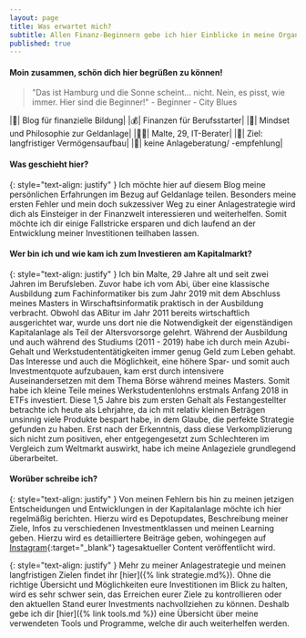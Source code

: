 ```yaml
---
layout: page
title: Was erwartet mich?
subtitle: Allen Finanz-Beginnern gebe ich hier Einblicke in meine Organisation rund um Finanzen, meine Erfahrungen und meine begangenen Fehler.
published: true
---
```


#### Moin zusammen, schön dich hier begrüßen zu können!

> "Das ist Hamburg und die Sonne scheint... nicht. Nein, es pisst, wie immer. Hier sind die Beginner!" -
> Beginner - City Blues

|📖| Blog für finanzielle Bildung|
|💰| Finanzen für Berufsstarter|
|🚀| Mindset und Philosophie zur Geldanlage|
|🧑‍💻| Malte, 29, IT-Berater|
|🎯| Ziel: langfristiger Vermögensaufbau|
|🛑| keine Anlageberatung/ -empfehlung|

#### Was geschieht hier?

{: style="text-align: justify" }
Ich möchte hier auf diesem Blog meine persönlichen Erfahrungen im Bezug auf Geldanlage teilen. Besonders meine ersten Fehler und mein doch sukzessiver Weg zu einer Anlagestrategie wird dich als Einsteiger in der Finanzwelt interessieren und weiterhelfen. Somit möchte ich dir einige Fallstricke ersparen und dich laufend an der Entwicklung meiner Investitionen teilhaben lassen.

#### Wer bin ich und wie kam ich zum Investieren am Kapitalmarkt?

{: style="text-align: justify" }
Ich bin Malte, 29 Jahre alt und seit zwei Jahren im Berufsleben. Zuvor habe ich vom Abi, über eine klassische Ausbildung zum Fachinformatiker bis zum Jahr 2019 mit dem Abschluss meines Masters in Wirschaftsinformatik praktisch in der Ausbildung verbracht. Obwohl das ABitur im Jahr 2011 bereits wirtschaftlich ausgerichtet war, wurde uns dort nie die Notwendigkeit der eigenständigen Kapitalanlage als Teil der Altersvorsorge gelehrt. Während der Ausbildung und auch während des Studiums (2011 - 2019) habe ich durch mein Azubi-Gehalt und Werkstudententätigkeiten immer genug Geld zum Leben gehabt. Das Interesse und auch die Möglichkeit, eine höhere Spar- und somit auch Investmentquote aufzubauen, kam erst durch intensivere Auseinandersetzen mit dem Thema Börse während meines Masters. Somit habe ich kleine Teile meines Werkstudentenlohns erstmals Anfang 2018 in ETFs investiert. Diese 1,5 Jahre bis zum ersten Gehalt als Festangestellter betrachte ich heute als Lehrjahre, da ich mit relativ kleinen Beträgen unsinnig viele Produkte bespart habe, in dem Glaube, die perfekte Strategie gefunden zu haben. Erst nach der Erkenntnis, dass diese Verkomplizierung sich nicht zum positiven, eher entgegengesetzt zum Schlechteren im Vergleich zum Weltmarkt auswirkt, habe ich meine Anlageziele grundlegend überarbeitet.

#### Worüber schreibe ich?

{: style="text-align: justify" }
Von meinen Fehlern bis hin zu meinen jetzigen Entscheidungen und Entwicklungen in der Kapitalanlage möchte ich hier regelmäßig berichten. Hierzu wird es Depotupdates, Beschreibung meiner Ziele, Infos zu verschiedenen Investmentklassen und meinen Learning geben. Hierzu wird es detailliertere Beiträge geben, wohingegen auf [Instagram](https://www.instagram.com/absolute.finanz.beginner){:target="_blank"} tagesaktueller Content veröffentlicht wird.

{: style="text-align: justify" }
Mehr zu meiner Anlagestrategie und meinen langfristigen Zielen findet ihr [hier]({% link strategie.md%}). Ohne die richtige Übersicht und Möglichkeiten eure Investitionen im Blick zu halten, wird es sehr schwer sein, das Erreichen eurer Ziele zu kontrollieren oder den aktuellen Stand eurer Investments nachvollziehen zu können. Deshalb gebe ich dir [hier]({% link tools.md %}) eine Übersicht über meine verwendeten Tools und Programme, welche dir auch weiterhelfen werden.

